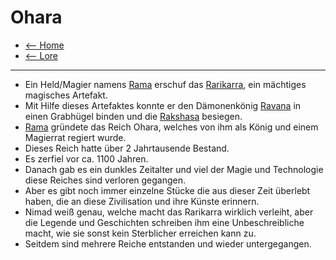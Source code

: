 # Ohara

- [<-- Home](../index.md)
- [<-- Lore](index.md)

---

- Ein Held/Magier namens [Rama](rama.md) erschuf das [Rarikarra](rarikarra.md), ein mächtiges magisches Artefakt.
- Mit Hilfe dieses Artefaktes konnte er den Dämonenkönig [Ravana](ravana.md) in einen Grabhügel binden und die [Rakshasa](rakshasa.md) besiegen.
- [Rama](rama.md) gründete das Reich Ohara, welches von ihm als König und einem Magierrat regiert wurde. 
- Dieses Reich hatte über 2 Jahrtausende Bestand.
- Es zerfiel vor ca. 1100 Jahren.
- Danach gab es ein dunkles Zeitalter und viel der Magie und Technologie diese Reiches sind verloren gegangen.
- Aber es gibt noch immer einzelne Stücke die aus dieser Zeit überlebt haben, die an diese Zivilisation und ihre Künste erinnern.
- Nimad weiß genau, welche macht das Rarikarra wirklich verleiht, aber die Legende und Geschichten schreiben ihm eine Unbeschreibliche macht, wie sie sonst kein Sterblicher erreichen kann zu.
- Seitdem sind mehrere Reiche entstanden und wieder untergegangen.


